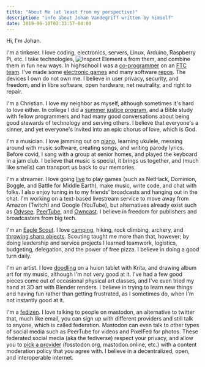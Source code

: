 ```yaml
---
title: "About Me (at least from my perspective)"
description: "info about Johan Vandegriff written by himself"
date: 2019-06-10T02:33:57-04:00
---
```


Hi, I'm Johan. 

I'm a tinkerer. I love coding, electronics, servers, Linux, Arduino, Raspberry Pi, etc. I take technologies, <img alt="Inspect Element" src="/blog/images/inspect-element.png" style="display: inline; margin: 0" /> s from them, and combine them in fun new ways. In highschool I was a [co-programmer](/blog/log-e-tales-from-the-electron-volts/) on an [FTC team](/gallery/robotics/). I've made some [electronic games](/ArduinOLED/) and many software [repos](https://codeberg.org/johanvandegriff/). The devices I own do not own me. I believe in user privacy, security, and freedom, and in libre software, open hardware, net neutrality, and right to repair.

I'm a Christian. I love my neighbor as myself, although sometimes it's hard to love either. In college I did a [summer justice program](/blog/bridge-dc/), and a Bible study with fellow programmers and had many good conversations about being good stewards of technology and serving others. I believe that everyone's a sinner, and yet everyone's invited into an epic chorus of love, which is God.

I'm a musician. I love jamming out on [piano](https://odysee.com/@johanv:5/internal-travels:d), learning ukulele, messing around with music software, creating songs, and writing parody lyrics. Before covid, I sang with a group at senior homes, and played the keyboard in a jam club. I believe that music is special, it brings us together, and (much like smells) can transport us back to our memories.

I'm a streamer. I love going [live](https://fosstodon.org/@johanv/tagged/live) to play games (such as NetHack, Dominion, Boggle, and Battle for Middle Earth), make music, write code, and chat with folks. I also enjoy tuning in to my friends' broadcasts and hanging out in the chat. I'm working on a text-based livestream service to move away from Amazon (Twitch) and Google (YouTube), but alternatives already exist such as [Odysee](https://odysee.com/@johanv), [PeerTube](https://diode.zone/c/johanv/videos), and [Owncast](https://owncast.online/). I believe in freedom for publishers and broadcasters from big tech.

I'm an [Eagle Scout](/gallery/boy-scouts/). I love [camping](/gallery/camping/), hiking, rock climbing, archery, and [throwing sharp objects](https://yewtu.be/watch?v=PPgLpgtlhv4). Scouting taught me more than that, however; by doing leadership and service projects I learned teamwork, logistics, budgeting, delegation, and the power of free pizza. I believe in doing a good turn daily.

I'm an artist. I love [doodling](/gallery/drawings/) on a huion tablet with Krita, and drawing album art for my music, although I'm not very good at it. I've had a few good pieces come out of occasional physical art classes, and I've even tried my hand at 3D art with Blender renders. I believe in trying to learn new things and having fun rather than getting frustrated, as I sometimes do, when I'm not instantly good at it.

I'm a <a rel="me" href="https://fosstodon.org/@johanv">fedizen</a>. I love talking to people on mastodon, an alternative to twitter that, much like email, you can sign up with different providers and still talk to anyone, which is called federation. Mastodon can even talk to other types of social media such as PeerTube for videos and PixelFed for photos. These federated social media (aka the fediverse) respect your privacy, and allow you to [pick a provider](https://joinmastodon.org/communities) (fosstodon.org, mastodon.online, etc.) with a content moderation policy that you agree with. I believe in a decentralized, open, and interoperable internet.
